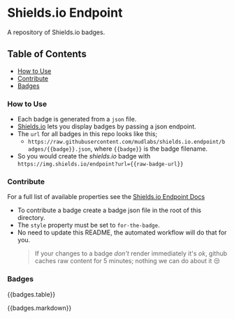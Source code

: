 # Shields.io Endpoint

A repository of Shields.io badges.

## Table of Contents
- [How to Use](#how-to-use)
- [Contribute](#contribute)
- [Badges](#badges)


### How to Use
- Each badge is generated from a `json` file.
- [Shields.io](https://shields.io/) lets you display badges by passing a json endpoint.
- The `url` for all badges in this repo looks like this;
  - `https://raw.githubusercontent.com/mudlabs/shields.io.endpoint/badges/{{badge}}.json`, where `{{badge}}` is the badge filename.
- So you would create the _shields.io_ badge with `https://img.shields.io/endpoint?url={{raw-badge-url}}`


### Contribute
For a full list of available properties see the [Shields.io Endpoint Docs](https://shields.io/endpoint)
- To contribute a badge create a badge json file in the root of this directory.
- The `style` property must be set to `for-the-badge`.
- No need to update this README, the automated workflow will do that for you.
  > If your changes to a badge _don't_ render immediately it's _ok_, github caches raw content for 5 minutes; nothing we can do about it :unamused:


### Badges
{{badges.table}}


<!-- badges markdown goes here -->
{{badges.markdown}}
